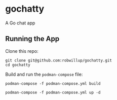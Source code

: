 # gochatty
A Go chat app

## Running the App

Clone this repo:

```shell
git clone git@github.com:robwillup/gochatty.git
cd gochatty
```

Build and run the `podman-compose` file:

```shell
podman-compose -f podman-compose.yml build

podman-compose -f podman-compose.yml up -d
```
